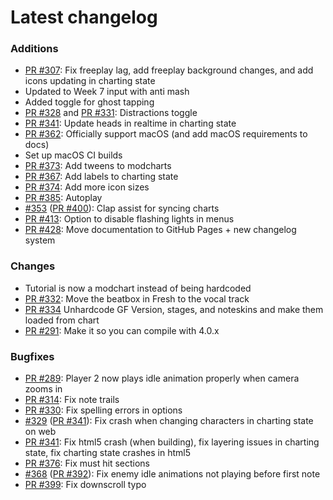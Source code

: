 # Latest changelog

### Additions
- [PR #307](https://github.com/KadeDev/Kade-Engine/pulls/307): Fix freeplay lag, add freeplay background changes, and add icons updating in charting state
- Updated to Week 7 input with anti mash
- Added toggle for ghost tapping
- [PR #328](https://github.com/KadeDev/Kade-Engine/pulls/328) and [PR #331](https://github.com/KadeDev/Kade-Engine/pulls/331): Distractions toggle
- [PR #341](https://github.com/KadeDev/Kade-Engine/pull/341): Update heads in realtime in charting state
- [PR #362](https://github.com/KadeDev/Kade-Engine/pull/362): Officially support macOS (and add macOS requirements to docs)
- Set up macOS CI builds
- [PR #373](https://github.com/KadeDev/Kade-Engine/pull/373): Add tweens to modcharts
- [PR #367](https://github.com/KadeDev/Kade-Engine/pull/367): Add labels to charting state
- [PR #374](https://github.com/KadeDev/Kade-Engine/pull/374): Add more icon sizes
- [PR #385](https://github.com/KadeDev/Kade-Engine/pull/385): Autoplay
- [#353](https://github.com/KadeDev/Kade-Engine/issues/353) ([PR #400](https://github.com/KadeDev/Kade-Engine/pulls/400)): Clap assist for syncing charts
- [PR #413](https://github.com/KadeDev/Kade-Engine/pulls/413): Option to disable flashing lights in menus
- [PR #428](https://github.com/KadeDev/Kade-Engine/pulls/428): Move documentation to GitHub Pages + new changelog system

### Changes
- Tutorial is now a modchart instead of being hardcoded
- [PR #332](https://github.com/KadeDev/Kade-Engine/pull/332): Move the beatbox in Fresh to the vocal track
- [PR #334](https://github.com/KadeDev/Kade-Engine/pull/334) Unhardcode GF Version, stages, and noteskins and make them loaded from chart
- [PR #291](https://github.com/KadeDev/Kade-Engine/pull/291): Make it so you can compile with 4.0.x

### Bugfixes
- [PR #289](https://github.com/KadeDev/Kade-Engine/pulls/289): Player 2 now plays idle animation properly when camera zooms in
- [PR #314](https://github.com/KadeDev/Kade-Engine/pulls/314): Fix note trails
- [PR #330](https://github.com/KadeDev/Kade-Engine/pull/330): Fix spelling errors in options
- [#329](https://github.com/KadeDev/Kade-Engine/issues/329) ([PR #341](https://github.com/KadeDev/Kade-Engine/pull/341)): Fix crash when changing characters in charting state on web
- [PR #341](https://github.com/KadeDev/Kade-Engine/pull/341): Fix html5 crash (when building), fix layering issues in charting state, fix charting state crashes in html5
- [PR #376](https://github.com/KadeDev/Kade-Engine/pull/376): Fix must hit sections
- [#368](https://github.com/KadeDev/Kade-Engine/issues/368) ([PR #392](https://github.com/KadeDev/Kade-Engine/pull/392)): Fix enemy idle animations not playing before first note
- [PR #399](https://github.com/KadeDev/Kade-Engine/pulls/399): Fix downscroll typo
